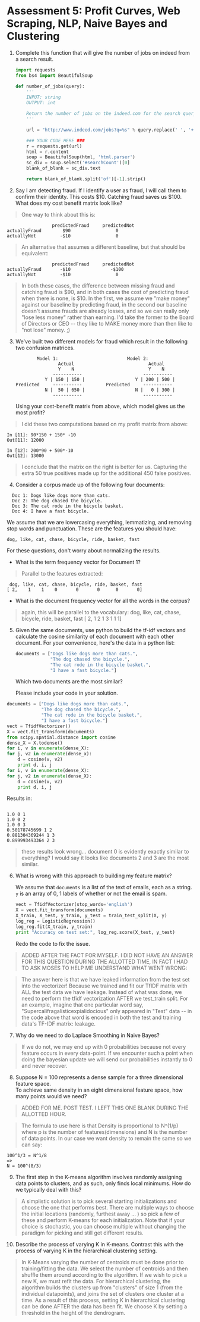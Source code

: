 # Assessment 5: Profit Curves, Web Scraping, NLP, Naive Bayes and Clustering

1. Complete this function that will give the number of jobs on indeed from a search result.

    ```python
    import requests
    from bs4 import BeautifulSoup

    def number_of_jobs(query):
        '''
        INPUT: string
        OUTPUT: int

        Return the number of jobs on the indeed.com for the search query.
        '''

        url = "http://www.indeed.com/jobs?q=%s" % query.replace(' ', '+')

        ### YOUR CODE HERE ###
        r = requests.get(url)
        html = r.content
        soup = BeautifulSoup(html, 'html.parser')
        sc_div = soup.select('#searchCount')[0]
        blank_of_blank = sc_div.text

        return blank_of_blank.split('of')[-1].strip()
    ```

2. Say I am detecting fraud. If I identify a user as fraud, I will call them to confirm their identity. This costs $10. Catching fraud saves us $100. What does my cost benefit matrix look like?

> One way to think about this is:
```
                 predictedFraud     predictedNot
actuallyFraud        $90                 0
actuallyNot         -$10                 0
```

> An alternative that assumes a different baseline, but that should be equivalent:
```
                 predictedFraud     predictedNot
actuallyFraud       -$10               -$100
actuallyNot         -$10                 0
```

> In both these cases, the difference between missing fraud and catching fraud is $90, and in both cases the cost of predicting fraud when there is none, is $10. In the first, we assume we "make money" against our baseline by predicting fraud, in the second our baseline doesn't assume frauds are already losses, and so we can really only "lose less money" rather than earning. I'd take the former to the Board of Directors or CEO -- they like to MAKE money more than then like to "not lose" money. ;)

3. We've built two different models for fraud which result in the following two confusion matrices.

    ```
            Model 1:                          Model 2:
                    Actual                            Actual
                    Y    N                            Y    N
                  -----------                       -----------
               Y | 150 | 150 |                   Y | 200 | 500 |
    Predicted     -----------         Predicted     -----------
               N |  50 | 650 |                   N |   0 | 300 |
                  -----------                       -----------
    ```

    Using your cost-benefit matrix from above, which model gives us the most profit?

> I did these two computations based on my profit matrix from above:

```
In [11]: 90*150 + 150* -10
Out[11]: 12000

In [12]: 200*90 + 500*-10
Out[12]: 13000
```

> I conclude that the matrix on the right is better for us. Capturing the extra 50 true positives made up for the additional 450 false positives.

4. Consider a corpus made up of the following four documents:

```
  Doc 1: Dogs like dogs more than cats.
  Doc 2: The dog chased the bicycle.
  Doc 3: The cat rode in the bicycle basket.
  Doc 4: I have a fast bicycle.
```

  We assume that we are lowercasing everything, lemmatizing, and removing stop words and punctuation. These are the features you should have:

  `dog, like, cat, chase, bicycle, ride, basket, fast`

  For these questions, don't worry about normalizing the results.

  * What is the term frequency vector for Document 1?
  > Parallel to the features extracted:
  ```
   dog, like, cat, chase, bicycle, ride, basket, fast
  [ 2,    1    1    0       0       0      0       0]
  ```

  * What is the document frequency vector for all the words in the corpus?
  > again, this will be parallel to the vocabulary:
  dog, like, cat, chase, bicycle, ride, basket, fast
 [ 2,    1    2    1       3       1      1       1]

5. Given the same documents, use python to build the tf-idf vectors and calculate the cosine similarity of each document with each other document. For your convenience, here's the data in a python list:

    ```python
    documents = ["Dogs like dogs more than cats.",
                 "The dog chased the bicycle.",
                 "The cat rode in the bicycle basket.",
                 "I have a fast bicycle."]
    ```

    Which two documents are the most similar?

    Please include your code in your solution.
```python
documents = ["Dogs like dogs more than cats.",
             "The dog chased the bicycle.",
             "The cat rode in the bicycle basket.",
             "I have a fast bicycle."]
vect = TfidfVectorizer()
X = vect.fit_transform(documents)
from scipy.spatial.distance import cosine
dense_X = X.todense()
for i, v in enumerate(dense_X):
for j, v2 in enumerate(dense_x):
    d = cosine(v, v2)
    print d, i, j
for i, v in enumerate(dense_X):
for j, v2 in enumerate(dense_X):
    d = cosine(v, v2)
    print d, i, j

```

Results in:

```

1.0 0 1
1.0 0 2
1.0 0 3
0.50178745699 1 2
0.881304369244 1 3
0.899993493364 2 3
```

> these results look wrong... document 0 is evidently exactly similar to everything? I would say it looks like documents 2 and 3 are the most similar.

6. What is wrong with this approach to building my feature matrix?

    We assume that `documents` is a list of the text of emails, each as a string. `y` is an array of 0, 1 labels of whether or not the email is spam.

    ```python
    vect = TfidfVectorizer(stop_words='english')
    X = vect.fit_transform(documents)
    X_train, X_test, y_train, y_test = train_test_split(X, y)
    log_reg = LogisticRegression()
    log_reg.fit(X_train, y_train)
    print "Accuracy on test set:", log_reg.score(X_test, y_test)
    ```

    Redo the code to fix the issue.
> ADDED AFTER THE FACT FOR MYSELF. I DID NOT HAVE AN ANSWER FOR THIS QUESTION DURING THE ALLOTTED TIME, IN FACT I HAD TO ASK MOSES TO HELP ME UNDERSTAND WHAT WENT WRONG:

> The answer here is that we have leaked information from the test set into the vectorizer! Because we trained and fit our TfIDF matrix with ALL the test data we have leakage. Instead of what was done, we need to perform the tfidf vectorization AFTER we test_train split. For an example, imagine that one particular word say, "Supercalifragalisticexpialidocious" only appeared in "Test" data -- in the code above that word is encoded in both the test and training data's  TF-IDF matrix: leakage. 

7. Why do we need to do Laplace Smoothing in Naive Bayes?

> If we do not, we may end up with 0 probabilities because not every feature occurs in every data-point. If we encounter such a point when doing the bayesian update we will send our probabilities instantly to 0 and never recover.

8.  Suppose N = 100 represents a dense sample for a three dimensional feature space.  
To achieve same density in an eight dimensional feature space, how many points would we need?

> ADDED FOR ME. POST TEST. I LEFT THIS ONE BLANK DURING THE ALLOTTED HOUR.

> The formula to use here is that Density is proportional to N^(1/p) where p is the number of features(dimensions) and N is the number of data points. In our case we want density to remain the same so we can say:

```
100^1/3 = N^1/8
=>
N = 100^(8/3)
```

9.  The first step in the K-means algorithm involves randomly assigning data points
to clusters, and as such, only finds local minimums.  How do we typically deal with this?

> A simplistic solution is to pick several starting initializations and choose the one that performs best. There are multiple ways to choose the initial locations (randomly, furthest away ... ) so pick a few of these and perform K-means for each initialization. Note that if your choice is stochastic, you can choose multiple without changing the paradigm for picking and still get different results.

10.  Describe the process of varying K in K-means.  Contrast this with the process of
varying K in the hierarchical clustering setting.  

> In K-Means varying the number of centroids must be done prior to training/fitting the data. We select the number of centroids and then shuffle them around according to the algorithm. If we wish to pick a new K, we must refit the data. For hierarchical clustering, the algorithm builds the clusters up from "clusters" of size 1 (from the individual datapoints), and joins the set of clusters one cluster at a time. As a result of this process, setting K in hierarchical clustering can be done AFTER the data has been fit. We choose K by setting a threshold in the height of the dendrogram.
